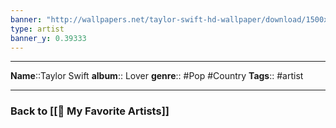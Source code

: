 ```yaml
---
banner: "http://wallpapers.net/taylor-swift-hd-wallpaper/download/1500x500.jpg"
type: artist
banner_y: 0.39333
---
```

---
**Name**::Taylor Swift
**album**:: Lover
**genre**:: #Pop #Country 
**Tags**:: #artist 

---


### Back to [[🎵 My Favorite Artists]]
